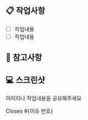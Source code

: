 <!--🚨 PR 날리기 전에 develop 브랜치에 merge하는지 확인해주세요!-->
<!--제목의 형식이 알맞은지 확인해주세요!-->

## 📋 작업사항

- [ ] 작업내용
- [ ] 작업내용

## 🍞 참고사항

<!--팀원들이 참고해야할 사항이 있으면 작성해주세요-->

## 💻 스크린샷

이미지나 작업내용을 공유해주세요

Closes #{이슈 번호}

